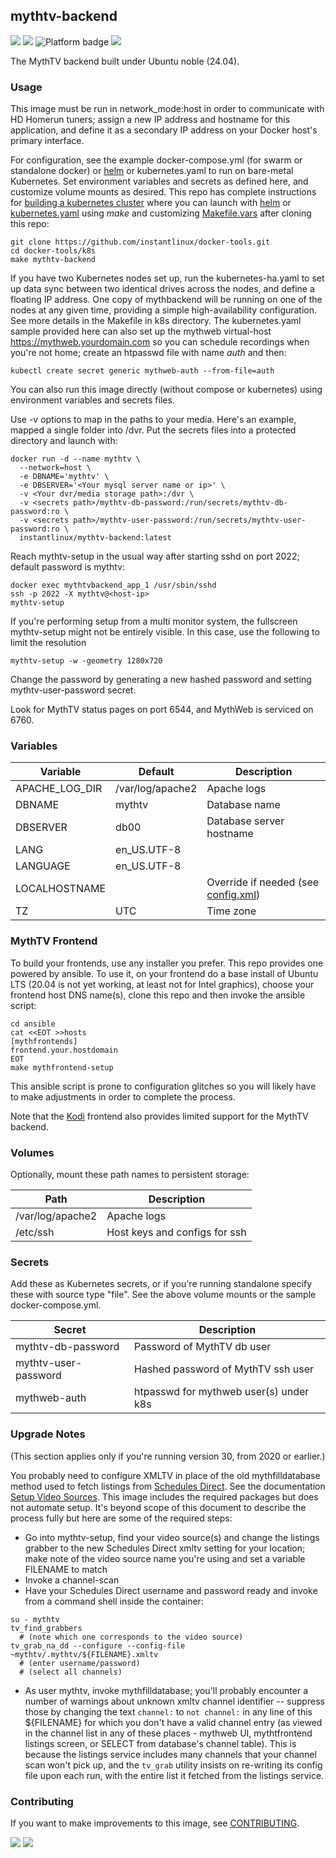## mythtv-backend
[![](https://img.shields.io/docker/v/instantlinux/mythtv-backend?sort=date)](https://hub.docker.com/r/instantlinux/mythtv-backend/tags "Version badge") [![](https://img.shields.io/docker/image-size/instantlinux/mythtv-backend?sort=date)](https://github.com/instantlinux/docker-tools/tree/main/images/mythtv-backend "Image badge") ![](https://img.shields.io/badge/platform-amd64-blue "Platform badge") [![](https://img.shields.io/badge/dockerfile-latest-blue)](https://gitlab.com/instantlinux/docker-tools/-/blob/main/images/mythtv-backend/Dockerfile "dockerfile")

The MythTV backend built under Ubuntu noble (24.04).

### Usage

This image must be run in network_mode:host in order to communicate with HD Homerun tuners; assign a new IP address and hostname for this application, and define it as a secondary IP address on your Docker host's primary interface.

For configuration, see the example docker-compose.yml (for swarm or standalone docker) or [helm](https://github.com/instantlinux/docker-tools/blob/main/images/helm) or kubernetes.yaml to run on bare-metal Kubernetes. Set environment variables and secrets as defined here, and customize volume mounts as desired. This repo has complete instructions for
[building a kubernetes cluster](https://github.com/instantlinux/docker-tools/blob/main/k8s/README.md) where you can launch with [helm](https://github.com/instantlinux/docker-tools/tree/main/images/mythtv-backend/helm) or [kubernetes.yaml](https://github.com/instantlinux/docker-tools/blob/main/images/mythtv-backend/kubernetes.yaml) using _make_ and customizing [Makefile.vars](https://github.com/instantlinux/docker-tools/blob/main/k8s/Makefile.vars) after cloning this repo:
~~~
git clone https://github.com/instantlinux/docker-tools.git
cd docker-tools/k8s
make mythtv-backend
~~~

If you have two Kubernetes nodes set up, run the kubernetes-ha.yaml to set up data sync between two identical drives across the nodes, and define a floating IP address. One copy of mythbackend will be running on one of the nodes at any given time, providing a simple high-availability configuration. See more details in the Makefile in k8s directory. The kubernetes.yaml sample provided here can also set up the mythweb virtual-host https://mythweb.yourdomain.com so you can schedule recordings when you're not home; create an htpasswd file with name _auth_ and then:
~~~
kubectl create secret generic mythweb-auth --from-file=auth
~~~

You can also run this image directly (without compose or kubernetes) using environment variables and secrets files.

Use -v options to map in the paths to your media. Here's an example, mapped a single folder into /dvr. Put the secrets files into a protected directory and launch with:
~~~
docker run -d --name mythtv \
  --network=host \
  -e DBNAME='mythtv' \
  -e DBSERVER='<Your mysql server name or ip>' \
  -v <Your dvr/media storage path>:/dvr \
  -v <secrets path>/mythtv-db-password:/run/secrets/mythtv-db-password:ro \
  -v <secrets path>/mythtv-user-password:/run/secrets/mythtv-user-password:ro \
  instantlinux/mythtv-backend:latest
~~~

Reach mythtv-setup in the usual way after starting sshd on port 2022; default password is mythtv:
~~~
docker exec mythtvbackend_app_1 /usr/sbin/sshd
ssh -p 2022 -X mythtv@<host-ip>
mythtv-setup
~~~

If you're performing setup from a multi monitor system, the fullscreen mythtv-setup might not be entirely visible. In this case, use the following to limit the resolution
~~~
mythtv-setup -w -geometry 1280x720
~~~

Change the password by generating a new hashed password and setting mythtv-user-password secret.

Look for MythTV status pages on port 6544, and MythWeb is serviced on 6760.

### Variables
Variable | Default | Description
-------- | ------- | -----------
APACHE_LOG_DIR | /var/log/apache2 | Apache logs
DBNAME | mythtv | Database name
DBSERVER | db00 | Database server hostname
LANG | en_US.UTF-8 | 
LANGUAGE | en_US.UTF-8 | 
LOCALHOSTNAME | | Override if needed (see [config.xml](https://www.mythtv.org/wiki/Config.xml))
TZ | UTC | Time zone

### MythTV Frontend

To build your frontends, use any installer you prefer. This repo provides one powered by ansible. To use it, on your frontend do a base install of Ubuntu LTS (20.04 is not yet working, at least not for Intel graphics), choose your frontend host DNS name(s), clone this repo and then invoke the ansible script:
```
cd ansible
cat <<EOT >>hosts
[mythfrontends]
frontend.your.hostdomain
EOT
make mythfrontend-setup
```

This ansible script is prone to configuration glitches so you will likely have to make adjustments in order to complete the process.

Note that the [Kodi](https://kodi.tv/download/) frontend also provides limited support for the MythTV backend.
 
### Volumes

Optionally, mount these path names to persistent storage:

Path | Description
---- | -----------
/var/log/apache2 | Apache logs
/etc/ssh | Host keys and configs for ssh

### Secrets

Add these as Kubernetes secrets, or if you're running standalone specify these with source type "file". See the above volume mounts or the sample docker-compose.yml.

Secret | Description
------ | -----------
mythtv-db-password | Password of MythTV db user
mythtv-user-password | Hashed password of MythTV ssh user
mythweb-auth | htpasswd for mythweb user(s) under k8s

### Upgrade Notes

(This section applies only if you're running version 30, from 2020 or earlier.)

You probably need to configure XMLTV in place of the old mythfilldatabase method used to fetch listings from [Schedules Direct](https://www.schedulesdirect.org/). See the documentation [Setup Video Sources](https://www.mythtv.org/wiki/Setup_Video_Sources). This image includes the required packages but does not automate setup. It's beyond scope of this document to describe the process fully but here are some of the required steps:

* Go into mythtv-setup, find your video source(s) and change the listings grabber to the new Schedules Direct xmltv setting for your location; make note of the video source name you're using and set a variable FILENAME to match 
* Invoke a channel-scan
* Have your Schedules Direct username and password ready and invoke from a command shell inside the container:
```
su - mythtv
tv_find_grabbers
  # (note which one corresponds to the video source)
tv_grab_na_dd --configure --config-file ~mythtv/.mythtv/${FILENAME}.xmltv
  # (enter username/password)
  # (select all channels)
```
* As user mythtv, invoke mythfilldatabase; you'll probably encounter a number of warnings about unknown xmltv channel identifier -- suppress those by changing the text `channel:` to `not channel:` in any line of this ${FILENAME} for which you don't have a valid channel entry (as viewed in the channel list in any of these places - mythweb UI, mythtfrontend listings screen, or SELECT from database's channel table). This is because the listings service includes many channels that your channel scan won't pick up, and the `tv_grab` utility insists on re-writing its config file upon each run, with the entire list it fetched from the listings service.

### Contributing

If you want to make improvements to this image, see [CONTRIBUTING](https://github.com/instantlinux/docker-tools/blob/main/CONTRIBUTING.md).

[![](https://img.shields.io/badge/license-GPL--2.0-red.svg)](https://choosealicense.com/licenses/gpl-2.0/ "License badge") [![](https://img.shields.io/badge/code-mythtv%2Fmythtv-blue.svg)](https://github.com/mythtv/mythtv "Code repo")
